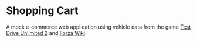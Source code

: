 # Shopping Cart

A mock e-commerce web application using vehicle data from the game [Test Drive Unlimited 2](https://testdrive.fandom.com/wiki/Test_Drive_Unlimited_2) and [Forza Wiki](https://forza.fandom.com)
